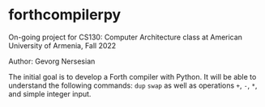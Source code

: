 # forthcompilerpy

On-going project for CS130: Computer Architecture class at American University of Armenia, Fall 2022

Author: Gevorg Nersesian

The initial goal is to develop a Forth compiler with Python. It will be able to understand the following commands: ```dup``` ```swap``` as well as operations ```+```, ```-```, ```*```, and simple integer input.
